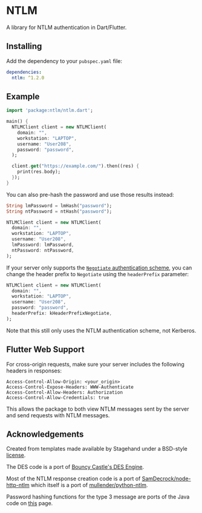 # NTLM

A library for NTLM authentication in Dart/Flutter.

## Installing

Add the dependency to your `pubspec.yaml` file:

```yaml
dependencies:
  ntlm: ^1.2.0
```

## Example

```dart
import 'package:ntlm/ntlm.dart';

main() {
  NTLMClient client = new NTLMClient(
    domain: "",
    workstation: "LAPTOP",
    username: "User208",
    password: "password",
  );

  client.get("https://example.com/").then((res) {
    print(res.body);
  });
}
```

You can also pre-hash the password and use those results instead:

```dart
String lmPassword = lmHash("password");
String ntPassword = ntHash("password");

NTLMClient client = new NTLMClient(
  domain: "",
  workstation: "LAPTOP",
  username: "User208",
  lmPassword: lmPassword,
  ntPassword: ntPassword,
);
```

If your server only supports the
[`Negotiate` authentication scheme](https://docs.microsoft.com/en-us/dotnet/framework/wcf/feature-details/understanding-http-authentication#http-authentication-schemes),
you can change the header prefix to `Negotiate` using the `headerPrefix` parameter:

```dart
NTLMClient client = new NTLMClient(
  domain: "",
  workstation: "LAPTOP",
  username: "User208",
  password: "password",
  headerPrefix: kHeaderPrefixNegotiate,
);
```

Note that this still only uses the NTLM authentication scheme, not Kerberos.

## Flutter Web Support

For cross-origin requests, make sure your server includes the following headers in responses:

```
Access-Control-Allow-Origin: <your_origin>
Access-Control-Expose-Headers: WWW-Authenticate
Access-Control-Allow-Headers: Authorization
Access-Control-Allow-Credentials: true
```

This allows the package to both view NTLM messages sent by the server and send requests with NTLM messages.

## Acknowledgements

Created from templates made available by Stagehand under a BSD-style
[license](https://github.com/dart-lang/stagehand/blob/master/LICENSE).

The DES code is a port of
[Bouncy Castle's DES Engine](https://github.com/bcgit/bc-java/blob/master/core/src/main/java/org/bouncycastle/crypto/engines/DESEngine.java).

Most of the NTLM response creation code is a port of [SamDecrock/node-http-ntlm](https://github.com/SamDecrock/node-http-ntlm)
which itself is a port of [mullender/python-ntlm](https://github.com/mullender/python-ntlm).

Password hashing functions for the type 3 message are ports of the Java code on
[this](http://davenport.sourceforge.net/ntlm.html#appendixD) page.